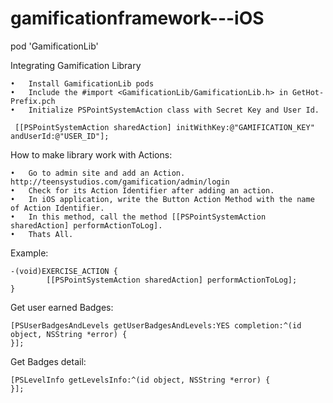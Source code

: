 # gamificationframework---iOS

pod 'GamificationLib'

Integrating Gamification Library

	•	Install GamificationLib pods
	•	Include the #import <GamificationLib/GamificationLib.h> in GetHot-Prefix.pch
	•	Initialize PSPointSystemAction class with Secret Key and User Id.
	
	 [[PSPointSystemAction sharedAction] initWithKey:@"GAMIFICATION_KEY" andUserId:@"USER_ID"];
 
How to make library work with Actions:

	•	Go to admin site and add an Action. http://teensystudios.com/gamification/admin/login
	•	Check for its Action Identifier after adding an action.
	•	In iOS application, write the Button Action Method with the name of Action Identifier.
	•	In this method, call the method [[PSPointSystemAction sharedAction] performActionToLog].
	•	Thats All.


Example:

	-(void)EXERCISE_ACTION {
    		[[PSPointSystemAction sharedAction] performActionToLog];
	}


Get user earned Badges:

    [PSUserBadgesAndLevels getUserBadgesAndLevels:YES completion:^(id object, NSString *error) {
    }];

Get Badges detail:

    [PSLevelInfo getLevelsInfo:^(id object, NSString *error) { 
    }];
